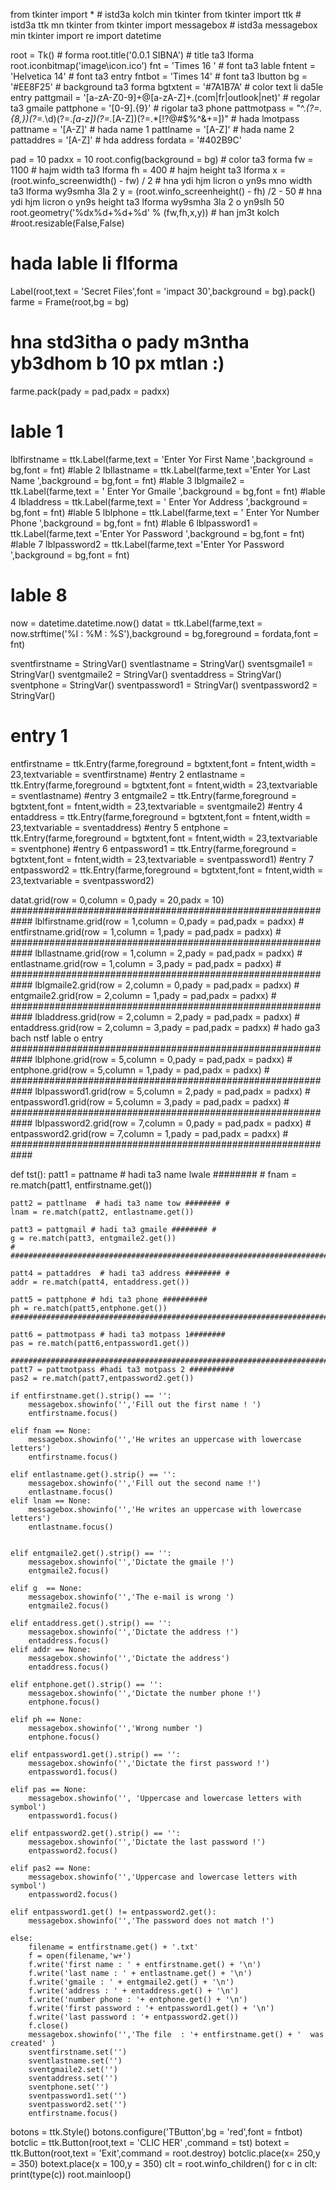 from tkinter import * # istd3a kolch min tkinter
from tkinter import ttk # istd3a ttk mn tkinter
from tkinter import messagebox # istd3a messagebox min tkinter
import re
import datetime

root = Tk() # forma
root.title('0.0.1   SIBNA') # title ta3 lforma
root.iconbitmap('image\icon.ico')
fnt = 'Times 16 ' # font ta3 lable
fntent = 'Helvetica 14' # font ta3 entry
fntbot = 'Times 14' # font ta3 lbutton
bg = '#EE8F25' # background ta3 forma
bgtxtent = '#7A1B7A' # color text li da5le entry
pattgmail = '[a-zA-Z0-9]+@[a-zA-Z]+\.(com|fr|outlook|net)' # regolar ta3 gmaile
pattphone = '[0-9].{9}' # rigolar ta3 phone
pattmotpass = "^.*(?=.{8,})(?=.*\d)(?=.*[a-z])(?=.*[A-Z])(?=.*[!?@#$%^&+=])" # hada lmotpass
pattname = '[A-Z]' # hada name 1
pattlname = '[A-Z]' # hada name 2
pattaddres = '[A-Z]' # hda address
fordata = '#402B9C'

pad = 10
padxx = 10
root.config(background = bg) # color ta3 forma
fw = 1100 # hajm width ta3 lforma
fh = 400 # hajm height ta3 lforma
x = (root.winfo_screenwidth() - fw) / 2 # hna ydi hjm licron o yn9s mno width ta3 lforma wy9smha 3la 2
y = (root.winfo_screenheight() - fh) /2 - 50 # hna ydi hjm licron o yn9s height ta3 lforma wy9smha 3la 2 o yn9slh 50
root.geometry('%dx%d+%d+%d' % (fw,fh,x,y)) # han jm3t kolch
#root.resizable(False,False)

# hada lable li flforma
Label(root,text = 'Secret Files',font = 'impact 30',background = bg).pack()
farme = Frame(root,bg = bg)
# hna std3itha o pady m3ntha yb3dhom b 10 px mtlan :)
farme.pack(pady = pad,padx = padxx)

# lable 1
lblfirstname = ttk.Label(farme,text = 'Enter Yor First Name ',background = bg,font = fnt)
#lable 2
lbllastname = ttk.Label(farme,text ='Enter Yor Last Name ',background = bg,font = fnt)
#lable 3
lblgmaile2 = ttk.Label(farme,text = ' Enter Yor Gmaile ',background = bg,font = fnt)
#lable 4
lbladdress = ttk.Label(farme,text = ' Enter Yor Address ',background = bg,font = fnt)
#lable 5
lblphone = ttk.Label(farme,text = '   Enter Yor Number Phone ',background = bg,font = fnt)
#lable 6
lblpassword1 = ttk.Label(farme,text ='Enter Yor Password ',background = bg,font = fnt)
#lable 7
lblpassword2 = ttk.Label(farme,text ='Enter Yor Password ',background = bg,font = fnt)
# lable 8
now = datetime.datetime.now()
datat = ttk.Label(farme,text = now.strftime('%I : %M  : %S'),background = bg,foreground = fordata,font = fnt)

sventfirstname = StringVar()
sventlastname = StringVar()
sventsgmaile1 = StringVar()
sventgmaile2 = StringVar()
sventaddress = StringVar()
sventphone = StringVar()
sventpassword1 = StringVar()
sventpassword2 = StringVar()


# entry 1
entfirstname = ttk.Entry(farme,foreground = bgtxtent,font = fntent,width = 23,textvariable = sventfirstname)
#entry 2
entlastname = ttk.Entry(farme,foreground = bgtxtent,font = fntent,width = 23,textvariable = sventlastname)
#entry 3
entgmaile2 = ttk.Entry(farme,foreground = bgtxtent,font = fntent,width = 23,textvariable = sventgmaile2)
#entry 4
entaddress = ttk.Entry(farme,foreground = bgtxtent,font = fntent,width = 23,textvariable = sventaddress)
#entry 5
entphone = ttk.Entry(farme,foreground = bgtxtent,font = fntent,width = 23,textvariable = sventphone)
#entry 6
entpassword1 = ttk.Entry(farme,foreground = bgtxtent,font = fntent,width = 23,textvariable = sventpassword1)
#entry 7
entpassword2 = ttk.Entry(farme,foreground = bgtxtent,font = fntent,width = 23,textvariable = sventpassword2)

datat.grid(row = 0,column = 0,pady = 20,padx = 10)
############################################################
lblfirstname.grid(row = 1,column = 0,pady = pad,padx = padxx)   #
entfirstname.grid(row = 1,column = 1,pady = pad,padx = padxx)   #
############################################################
lbllastname.grid(row = 1,column = 2,pady = pad,padx = padxx)  #
entlastname.grid(row = 1,column = 3,pady = pad,padx = padxx)  #
############################################################
lblgmaile2.grid(row = 2,column = 0,pady = pad,padx = padxx)    #
entgmaile2.grid(row = 2,column = 1,pady = pad,padx = padxx)    #
############################################################
lbladdress.grid(row = 2,column = 2,pady = pad,padx = padxx)    #
entaddress.grid(row = 2,column = 3,pady = pad,padx = padxx)    # hado ga3 bach nstf lable o entry
############################################################
lblphone.grid(row = 5,column = 0,pady = pad,padx = padxx)      #
entphone.grid(row = 5,column = 1,pady = pad,padx = padxx)      #
############################################################
lblpassword1.grid(row = 5,column = 2,pady = pad,padx = padxx)  #
entpassword1.grid(row = 5,column = 3,pady = pad,padx = padxx)  #
############################################################
lblpassword2.grid(row = 7,column = 0,pady = pad,padx = padxx)  #
entpassword2.grid(row = 7,column = 1,pady = pad,padx = padxx)  #
############################################################

def tst():
    patt1 =  pattname # hadi ta3 name lwale ######## #
    fnam = re.match(patt1, entfirstname.get())

    patt2 = pattlname  # hadi ta3 name tow ######## #
    lnam = re.match(patt2, entlastname.get())

    patt3 = pattgmail # hadi ta3 gmaile ######## #
    g = re.match(patt3, entgmaile2.get())                                     #
    ##########################################################################

    patt4 = pattaddres  # hadi ta3 address ######## #
    addr = re.match(patt4, entaddress.get())

    patt5 = pattphone # hdi ta3 phone ##########
    ph = re.match(patt5,entphone.get())
    #############################################################################

    patt6 = pattmotpass # hadi ta3 motpass 1########
    pas = re.match(patt6,entpassword1.get())

    #############################################################################
    patt7 = pattmotpass #hadi ta3 motpass 2 ##########
    pas2 = re.match(patt7,entpassword2.get())

    if entfirstname.get().strip() == '':
        messagebox.showinfo('','Fill out the first name ! ')
        entfirstname.focus()

    elif fnam == None:
        messagebox.showinfo('','He writes an uppercase with lowercase letters')
        entfirstname.focus()

    elif entlastname.get().strip() == '':
        messagebox.showinfo('','Fill out the second name !')
        entlastname.focus()
    elif lnam == None:
        messagebox.showinfo('','He writes an uppercase with lowercase letters')
        entlastname.focus()


    elif entgmaile2.get().strip() == '':
        messagebox.showinfo('','Dictate the gmaile !')
        entgmaile2.focus()

    elif g  == None:
        messagebox.showinfo('','The e-mail is wrong ')
        entgmaile2.focus()

    elif entaddress.get().strip() == '':
        messagebox.showinfo('','Dictate the address !')
        entaddress.focus()
    elif addr == None:
        messagebox.showinfo('','Dictate the address')
        entaddress.focus()

    elif entphone.get().strip() == '':
        messagebox.showinfo('','Dictate the number phone !')
        entphone.focus()

    elif ph == None:
        messagebox.showinfo('','Wrong number ')
        entphone.focus()

    elif entpassword1.get().strip() == '':
        messagebox.showinfo('','Dictate the first password !')
        entpassword1.focus()

    elif pas == None:
        messagebox.showinfo('', 'Uppercase and lowercase letters with symbol')
        entpassword1.focus()

    elif entpassword2.get().strip() == '':
        messagebox.showinfo('','Dictate the last password !')
        entpassword2.focus()

    elif pas2 == None:
        messagebox.showinfo('','Uppercase and lowercase letters with symbol')
        entpassword2.focus()

    elif entpassword1.get() != entpassword2.get():
        messagebox.showinfo('','The password does not match !')

    else:
        filename = entfirstname.get() + '.txt'
        f = open(filename,'w+')
        f.write('first name : ' + entfirstname.get() + '\n')
        f.write('last name : ' + entlastname.get() + '\n')
        f.write('gmaile : ' + entgmaile2.get() + '\n')
        f.write('address : ' + entaddress.get() + '\n')
        f.write('number phone : '+ entphone.get() + '\n')
        f.write('first password : '+ entpassword1.get() + '\n')
        f.write('last password : '+ entpassword2.get())
        f.close()
        messagebox.showinfo('','The file  : '+ entfirstname.get() + '  was created' )
        sventfirstname.set('')
        sventlastname.set('')
        sventgmaile2.set('')
        sventaddress.set('')
        sventphone.set('')
        sventpassword1.set('')
        sventpassword2.set('')
        entfirstname.focus()

botons = ttk.Style()
botons.configure('TButton',bg = 'red',font = fntbot)
botclic = ttk.Button(root,text = 'CLIC HER' ,command = tst)
botext = ttk.Button(root,text = 'Exit',command = root.destroy)
botclic.place(x= 250,y = 350)
botext.place(x = 100,y = 350)
clt = root.winfo_children()
for c in clt:
    print(type(c))
root.mainloop()
